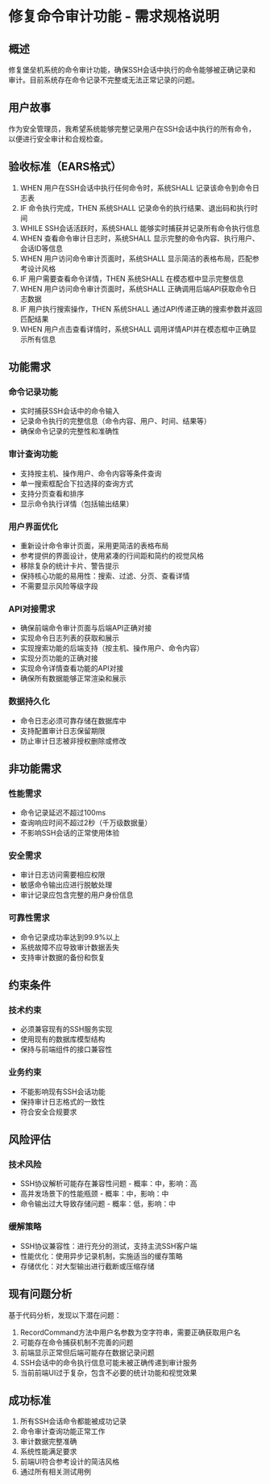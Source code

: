 # 修复命令审计功能 - 需求规格说明

## 概述
修复堡垒机系统的命令审计功能，确保SSH会话中执行的命令能够被正确记录和审计。目前系统存在命令记录不完整或无法正常记录的问题。

## 用户故事
作为安全管理员，我希望系统能够完整记录用户在SSH会话中执行的所有命令，以便进行安全审计和合规检查。

## 验收标准（EARS格式）
1. WHEN 用户在SSH会话中执行任何命令时，系统SHALL 记录该命令到命令日志表
2. IF 命令执行完成，THEN 系统SHALL 记录命令的执行结果、退出码和执行时间
3. WHILE SSH会话活跃时，系统SHALL 能够实时捕获并记录所有命令执行信息
4. WHEN 查看命令审计日志时，系统SHALL 显示完整的命令内容、执行用户、会话ID等信息
5. WHEN 用户访问命令审计页面时，系统SHALL 显示简洁的表格布局，匹配参考设计风格
6. IF 用户需要查看命令详情，THEN 系统SHALL 在模态框中显示完整信息
7. WHEN 用户访问命令审计页面时，系统SHALL 正确调用后端API获取命令日志数据
8. IF 用户执行搜索操作，THEN 系统SHALL 通过API传递正确的搜索参数并返回匹配结果
9. WHEN 用户点击查看详情时，系统SHALL 调用详情API并在模态框中正确显示所有信息

## 功能需求
### 命令记录功能
- 实时捕获SSH会话中的命令输入
- 记录命令执行的完整信息（命令内容、用户、时间、结果等）
- 确保命令记录的完整性和准确性

### 审计查询功能
- 支持按主机、操作用户、命令内容等条件查询
- 单一搜索框配合下拉选择的查询方式
- 支持分页查看和排序
- 显示命令执行详情（包括输出结果）

### 用户界面优化
- 重新设计命令审计页面，采用更简洁的表格布局
- 参考提供的界面设计，使用紧凑的行间距和简约的视觉风格
- 移除复杂的统计卡片、警告提示
- 保持核心功能的易用性：搜索、过滤、分页、查看详情
- 不需要显示风险等级字段

### API对接需求
- 确保前端命令审计页面与后端API正确对接
- 实现命令日志列表的获取和展示
- 实现搜索功能的后端支持（按主机、操作用户、命令内容）
- 实现分页功能的正确对接
- 实现命令详情查看功能的API对接
- 确保所有数据能够正常渲染和展示

### 数据持久化
- 命令日志必须可靠存储在数据库中
- 支持配置审计日志保留期限
- 防止审计日志被非授权删除或修改

## 非功能需求
### 性能需求
- 命令记录延迟不超过100ms
- 查询响应时间不超过2秒（千万级数据量）
- 不影响SSH会话的正常使用体验

### 安全需求
- 审计日志访问需要相应权限
- 敏感命令输出应进行脱敏处理
- 审计记录应包含完整的用户身份信息

### 可靠性需求
- 命令记录成功率达到99.9%以上
- 系统故障不应导致审计数据丢失
- 支持审计数据的备份和恢复

## 约束条件
### 技术约束
- 必须兼容现有的SSH服务实现
- 使用现有的数据库模型结构
- 保持与前端组件的接口兼容性

### 业务约束
- 不能影响现有SSH会话功能
- 保持审计日志格式的一致性
- 符合安全合规要求

## 风险评估
### 技术风险
- SSH协议解析可能存在兼容性问题 - 概率：中，影响：高
- 高并发场景下的性能瓶颈 - 概率：中，影响：中
- 命令输出过大导致存储问题 - 概率：低，影响：中

### 缓解策略
- SSH协议兼容性：进行充分的测试，支持主流SSH客户端
- 性能优化：使用异步记录机制，实施适当的缓存策略
- 存储优化：对大型输出进行截断或压缩存储

## 现有问题分析
基于代码分析，发现以下潜在问题：
1. RecordCommand方法中用户名参数为空字符串，需要正确获取用户名
2. 可能存在命令捕获机制不完善的问题
3. 前端显示正常但后端可能存在数据记录问题
4. SSH会话中的命令执行信息可能未被正确传递到审计服务
5. 当前前端UI过于复杂，包含不必要的统计功能和视觉效果

## 成功标准
1. 所有SSH会话命令都能被成功记录
2. 命令审计查询功能正常工作
3. 审计数据完整准确
4. 系统性能满足要求
5. 前端UI符合参考设计的简洁风格
6. 通过所有相关测试用例